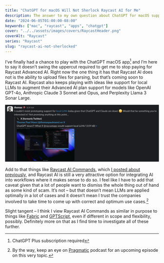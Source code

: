 ```yaml
---
title: "ChatGPT for macOS Will Not Sherlock Raycast AI for Me"
description: The answer to my own question about ChatGPT for macOS supplanting Raycast Advanced AI is a simple one.
date: "2024-06-05T01:00:00-08:00"
keywords: ["mac", "raycast", "apps", "chatgpt"]
cover: "../../assets/images/covers/RaycastHeader.png"
coverAlt: "Raycast"
series: "Raycast"
slug: "raycast-ai-not-sherlocked"
---
```

I’ve finally had a chance to play with the ChatGPT macOS app[^1] and I’m here to say it doesn’t swing the uppercut required to get me to stop paying for Raycast Advanced AI. Right now the one thing it has that Raycast AI does not is the ability to upload files for parsing, but that’s coming soon to Raycast AI. Raycast also keeps playing with ideas like support for local LLMs to augment their Advanced AI plan support for models like OpenAI GPT-4o, Anthropic Claude 3 Sonnet and Opus, and Perplexity Llama 3 Sonar Large.

[![Raycast local LLM prototype demo](../../assets/images/posts/RaycastLocalLLMdemo-A7610198-352C-40CD-BF2A-9B2C363D6736.png)](/images/posts/RaycastLocalLLMdemo-A7610198-352C-40CD-BF2A-9B2C363D6736.jpg)

Add to that things like [Raycast AI Commands](https://scottwillsey.com/raycast-ai-commands/), which [I posted about previously](https://scottwillsey.com/raycast-ai-commands/), and Raycast AI is still a very attractive option for integrating AI into workflows where it makes sense to do so. I feel like I have to add that caveat given that a lot of people want to dismiss the whole thing out of hand as some kind of scam. It’s not – but that doesn’t mean LLMs are applied optimally in a lot of cases and it doesn’t mean I trust the companies involved to take time to come up with correct and optimum use cases.[^2]

Slight tangent – I think I view Raycast AI Commands as similar in purpose to things like [Fabric](https://github.com/danielmiessler/fabric) and [GPTScript](https://github.com/gptscript-ai/gptscript), even if different in scope and flexibility, possibly. Definitely more on that as I find time to investigate all of these further.

[^1]: ChatGPT Plus subscription required
[^2]: By the way, keep an eye on [Pragmatic](https://engineered.network/pragmatic/) podcast for an upcoming episode on this very topic.
